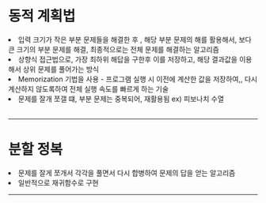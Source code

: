 <h1>동적 계획법 </h1>

<li>
입력 크기가 작은 부분 문제들을 해결한 후 , 해당 부분 문제의 해를 활용해서, 보다 큰 크기의 부분 문제를 해결, 최종적으로는 전체
문제를 해결하는 알고리즘
</li>
<li>
상향식 접근법으로, 가장 최하위 해답을 구한후 이를 저장하고, 해당 결과값을 이용해서 상위 문제를 풀어가는 방식
</li>

<li>
Memorization 기법을 사용 - 프로그램 실행 시 이전에 계산한 값을 저장하여,, 다시 계산하지 않도록하여 전체 실행 속도를 빠르게 하는 기술
</li>

<li>
문제를 잘개 쪼갤 떄, 부분 문제는 중복되어, 재활용됨 ex) 피보나치 수열
</li>
<br>
<hr>

<h1> 분할 정복 </h1>

<li>
문제를 잘게 쪼개서 각각을 풀면서 다시 합병하여 문제의 답을 얻는 알고리즘
</li>

<li>
일반적으로 재귀함수로 구현
</li>




<hr>
